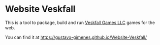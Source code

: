 # Website Veskfall
This is a tool to package, build and run [Veskfall Games LLC](https://gustavo-gimenes.github.io/Website-Veskfall/) games for the web.

You can find it at https://gustavo-gimenes.github.io/Website-Veskfall/
